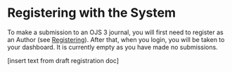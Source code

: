 # Registering with the System

To make a submission to an OJS 3 journal, you will first need to register as an Author (see [Registering](registration/md)). After that, when you login, you will be taken to your dashboard. It is currently empty as you have made no submissions.

[insert text from draft registration doc]
